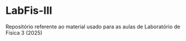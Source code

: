 # LabFis-III
Repositório referente ao material usado para as aulas de Laboratório de Física 3 (2025)
